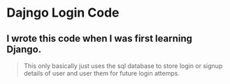 # Dajngo Login Code

## I wrote this code when I was first learning Django.

> This only basically just uses the sql database to store login or signup details of user and user them for future login attemps.
